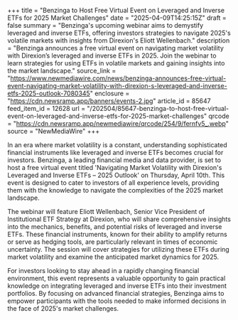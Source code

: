 +++
title = "Benzinga to Host Free Virtual Event on Leveraged and Inverse ETFs for 2025 Market Challenges"
date = "2025-04-09T14:25:15Z"
draft = false
summary = "Benzinga's upcoming webinar aims to demystify leveraged and inverse ETFs, offering investors strategies to navigate 2025's volatile markets with insights from Direxion's Eliott Wellenbach."
description = "Benzinga announces a free virtual event on navigating market volatility with Direxion’s leveraged and inverse ETFs in 2025. Join the webinar to learn strategies for using ETFs in volatile markets and gaining insights into the market landscape."
source_link = "https://www.newmediawire.com/news/benzinga-announces-free-virtual-event-navigating-market-volatility-with-direxion-s-leveraged-and-inverse-etfs-2025-outlook-7080345"
enclosure = "https://cdn.newsramp.app/banners/events-2.jpg"
article_id = 85647
feed_item_id = 12628
url = "/202504/85647-benzinga-to-host-free-virtual-event-on-leveraged-and-inverse-etfs-for-2025-market-challenges"
qrcode = "https://cdn.newsramp.app/newmediawire/qrcode/254/9/fernfv5_.webp"
source = "NewMediaWire"
+++

<p>In an era where market volatility is a constant, understanding sophisticated financial instruments like leveraged and inverse ETFs becomes crucial for investors. Benzinga, a leading financial media and data provider, is set to host a free virtual event titled 'Navigating Market Volatility with Direxion's Leveraged and Inverse ETFs – 2025 Outlook' on Thursday, April 10th. This event is designed to cater to investors of all experience levels, providing them with the knowledge to navigate the complexities of the 2025 market landscape.</p><p>The webinar will feature Eliott Wellenbach, Senior Vice President of Institutional ETF Strategy at Direxion, who will share comprehensive insights into the mechanics, benefits, and potential risks of leveraged and inverse ETFs. These financial instruments, known for their ability to amplify returns or serve as hedging tools, are particularly relevant in times of economic uncertainty. The session will cover strategies for utilizing these ETFs during market volatility and examine the anticipated market dynamics for 2025.</p><p>For investors looking to stay ahead in a rapidly changing financial environment, this event represents a valuable opportunity to gain practical knowledge on integrating leveraged and inverse ETFs into their investment portfolios. By focusing on advanced financial strategies, Benzinga aims to empower participants with the tools needed to make informed decisions in the face of 2025's market challenges.</p>